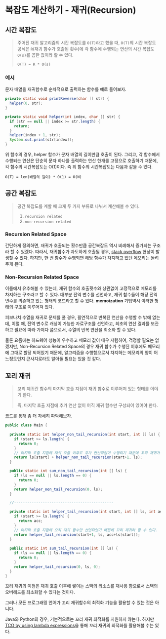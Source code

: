 # 복잡도 계산하기 - 재귀(Recursion)
## 시간 복잡도
> 주어진 재귀 알고리즘의 시간 복잡도를 `O(T)`라고 했을 때, `O(T)`의 시간 복잡도 공식은 `R`(재귀 함수가 호출된 횟수)에 각 함수에 수행되는 연산의 시간 복잡도 `O(s)`를 곱한 값이라 할 수 있다.
> 
> `O(T) = R * O(s)`

### 예시
문자 배열을 재귀함수로 순차적으로 출력하는 함수를 예로 들어보자.

```java
private static void printReverse(char [] str) {
  helper(0, str);
}

private static void helper(int index, char [] str) {
  if (str == null || index >= str.length) {
    return;
  }
  helper(index + 1, str);
  System.out.print(str[index]);
}
```
위 함수의 경우, helper 함수가 문자 배열의 길이만큼 호출이 된다. 그리고, 각 함수에서 수행되는 연산은 단순히 문자 하나를 출력하는 연산 한개를 고정으로 호출하기 때문에, 각 함수의 시간복잡도는 O(1)이다.
즉 위 함수의 시간복잡도는 다음과 같을 수 있다.
```
O(T) = len(배열의 길이) * O(1) = O(N)
```

## 공간 복잡도
> 공간 복잡도를 계할 때 크게 두 가지 부류로 나눠서 계산해볼 수 있다.
> 
> 1. `recursion related`
> 2. `non-recursion related`

### Recursion Related Space
간단하게 정의하면, 재귀가 호출되는 횟수만큼 공간복잡도 역시 비례해서 증가되는 구조라 할 수 있겠다. 따라서, 재귀함수가 과도하게 호출될 경우,  [stack overflow](https://en.wikipedia.org/wiki/Stack_overflow) 현상이 발생할 수 있다.
하지만, 한 번 함수가 수행되면 해당 함수가 차지하고 있던 메모리는 돌려주게 된다.

### Non-Recursion Related Space
이름에서 유추해볼 수 있는데, 재귀 함수의 호출횟수와 상관없이 고정적으로 메모리를 차지하는 구조라고 할 수 있다.
대부분 전역 변수를 선언하고, 재귀 함수들이 해당 전역 변수를 의존하고 있는 형태의 코드라고 할 수 있다.
**memoization** 기법역시 이러한 형태의 구조로 이루어져 있다.

피보나치 수열을 재귀로 문제를 풀 경우, 필연적으로 반복된 연산을 수행할 수 밖에 없는데, 이럴 때, 전역 변수로 캐싱이 가능한 자료구조를 선언하고, 최초의 연산 결과를 보관하고 필요에 따라 가져다 씀으로서, 수열의 반복 연산을 최소화 할 수 있다.

물론 요즘에는 하드웨어 성능이 우수하고 메모리 값이 매우 저렴하여, 걱정할 필요는 없겠지만, Non-Recursion Related Space의 경우 재귀 함수가 수행된 이후에도 메모리에 그대로 할당 되어있기 때문에, 알고리즘을 수행함으로서 차지하는 메모리의 양이 어느정도인지 근사치로라도 알아둘 필요는 있을 것 같다.

## 꼬리 재귀
> 꼬리 제귀란 함수의 마지막 호출 지점이 재귀 함수로 이루어져 있는 형태를 이야기 한다.
> 
> 즉, 마지막 호출 지점에 추가 연산 없이 어직 재귀 함수만 구성되어 있어야 한다.

코드를 통해 좀 더 자세히 파악해보자.

```java
public class Main {
    
  private static int helper_non_tail_recursion(int start, int [] ls) {
    if (start >= ls.length) {
      return 0;
    }
    // 마지막 호출 지점에 재귀 호출 이후로 추가 연산작업이 수행되기 때문에 꼬리 재귀가 아니다.
    return ls[start] + helper_non_tail_recursion(start+1, ls);
  }

  public static int sum_non_tail_recursion(int [] ls) {
    if (ls == null || ls.length == 0) {
      return 0;
    }
    return helper_non_tail_recursion(0, ls);
  }

  //---------------------------------------------

  private static int helper_tail_recursion(int start, int [] ls, int acc) {
    if (start >= ls.length) {
      return acc;
    }
    // 마지막 호출 지점에 오직 재귀 함수만 선언되었기 때문에 꼬리 재귀라 할 수 있다.
    return helper_tail_recursion(start+1, ls, acc+ls[start]);
  }
    
  public static int sum_tail_recursion(int [] ls) {
    if (ls == null || ls.length == 0) {
      return 0;
    }
    return helper_tail_recursion(0, ls, 0);
  }
}
```
꼬리 재귀의 이점은 재귀 호출 이후에 쌓이는 스택의 리소스를 재사용 함으로서 스택의 오버헤드를 최소화할 수 있다는 것이다.

그러나 모든 프로그래밍 언어가 꼬리 재귀함수의 최적화 기능을 활용할 수 있는 것은 아니다.

Java와 Python의 경우, 기본적으로는 꼬리 재귀 최적화를 지원하지 않는다. 하지만  [TCO by using lambda expressions](https://stackoverflow.com/questions/13591970/does-python-optimize-tail-recursion)을 통해 꼬리 재귀의 최적화를 활용해볼 수는 있다.
